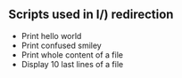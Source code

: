 ## Scripts used in I/) redirection

* Print hello world
* Print confused smiley
* Print whole content of a file
* Display 10 last  lines of a file